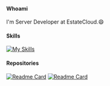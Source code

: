 #### Whoami
I'm Server Developer at EstateCloud.😄

#### Skills
[![My Skills](https://skillicons.dev/icons?i=spring,hibernate,mysql&perlink=3)](https://skillicons.dev)

<!-- #### Stats -->
<!-- | [![MyeongchanJin's GitHub stats](https://github-readme-stats.vercel.app/api?username=npee&count_private=true&show_icons=true&theme=buefy&hide=contribs&hide_title=true&line_height=30)](https://github.com/npee) | [![Top Langs](https://github-readme-stats.vercel.app/api/top-langs/?username=npee&hide=html,css,scss&layout=compact&theme=buefy)](https://github.com/npee) | -->
<!-- |------------------------------------------------------------------------------------------------------------------------------------------------------------------------------------------------------------------|--------------------------------------------------------------------------------------------------------------------------------------------------------------------------| -->

#### Repositories
[![Readme Card](https://github-readme-stats.vercel.app/api/pin/?username=npee&repo=font2img&show_owner=true&theme=buefy)](https://github.com/anuraghazra/github-readme-stats)
[![Readme Card](https://github-readme-stats.vercel.app/api/pin/?username=npee&repo=filetransfer&show_owner=true&theme=buefy)](https://github.com/anuraghazra/github-readme-stats)


<!--
### Hi there 👋

Back-end

[![My Skills](https://skillicons.dev/icons?i=spring,flask,hibernate,nodejs,tensorflow)](https://skillicons.dev)
[![My Skills](https://skillicons.dev/icons?i=java,python,kotlin,javascript)](https://skillicons.dev)
[![My Skills](https://skillicons.dev/icons?i=aws,docker,jenkins,nginx)](https://skillicons.dev)

버전관리

[![My Skills](https://skillicons.dev/icons?i=git,github,gitlab)](https://skillicons.dev)

빌드 도구

[![My Skills](https://skillicons.dev/icons?i=maven,gradle)](https://skillicons.dev)

DB 벤더

[![My Skills](https://skillicons.dev/icons?i=mysql,redis,postgres,)](https://skillicons.dev)

Front-end

[![My Skills](https://skillicons.dev/icons?i=flutter,react,jquery,bootstrap,html,css)](https://skillicons.dev)

사용해본 언어
[![My Skills](https://skillicons.dev/icons?i=c,cpp,cs,dart,go)](https://skillicons.dev)

IDEs
[![My Skills](https://skillicons.dev/icons?i=idea,eclipse,vscode,arduino,raspberrypi,ktor)](https://skillicons.dev)


**npee/npee** is a ✨ _special_ ✨ repository because its `README.md` (this file) appears on your GitHub profile.

// leetcode
[![KnlnKS's LeetCode stats](https://leetcode-stats-six.vercel.app/?username=npee)](https://github.com/KnlnKS/leetcode-stats)

Here are some ideas to get you started:

- 🔭 I’m currently working on ...
- 🌱 I’m currently learning ...
- 👯 I’m looking to collaborate on ...
- 🤔 I’m looking for help with ...
- 💬 Ask me about ...
- 📫 How to reach me: ...
- 😄 Pronouns: ...
- ⚡ Fun fact: ...
-->
